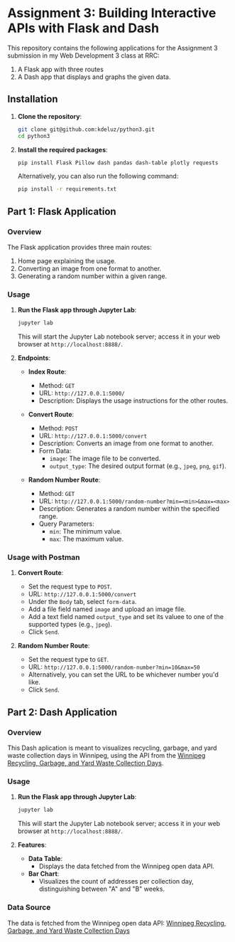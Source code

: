 # Assignment 3: Building Interactive APIs with Flask and Dash

This repository contains the following applications for the Assignment 3 submission in my Web Development 3 class at RRC:
1. A Flask app with three routes
2. A Dash app that displays and graphs the given data.

## Installation

1. **Clone the repository**:
    ```bash
    git clone git@github.com:kdeluz/python3.git
    cd python3
    ```

2. **Install the required packages**:
    ```bash
    pip install Flask Pillow dash pandas dash-table plotly requests
    ```
    Alternatively, you can also run the following command:
    ```bash
    pip install -r requirements.txt
    ```

## Part 1: Flask Application

### Overview

The Flask application provides three main routes:
1. Home page explaining the usage.
2. Converting an image from one format to another.
3. Generating a random number within a given range.

### Usage

1. **Run the Flask app through Jupyter Lab**:
    ```bash
    jupyter lab
    ```
   This will start the Jupyter Lab notebook server; access it in your web browser at `http://localhost:8888/`.

2. **Endpoints**:
    - **Index Route**:
        - Method: `GET`
        - URL: `http://127.0.0.1:5000/`
        - Description: Displays the usage instructions for the other routes.

    - **Convert Route**:
        - Method: `POST`
        - URL: `http://127.0.0.1:5000/convert`
        - Description: Converts an image from one format to another.
        - Form Data:
            - `image`: The image file to be converted.
            - `output_type`: The desired output format (e.g., `jpeg`, `png`, `gif`).

    - **Random Number Route**:
        - Method: `GET`
        - URL: `http://127.0.0.1:5000/random-number?min=<min>&max=<max>`
        - Description: Generates a random number within the specified range.
        - Query Parameters:
            - `min`: The minimum value.
            - `max`: The maximum value.

### Usage with Postman

1. **Convert Route**:
    - Set the request type to `POST`.
    - URL: `http://127.0.0.1:5000/convert`
    - Under the `Body` tab, select `form-data`.
    - Add a file field named `image` and upload an image file.
    - Add a text field named `output_type` and set its valuee to one of the supported types (e.g., `jpeg`).
    - Click `Send`.

2. **Random Number Route**:
    - Set the request type to `GET`.
    - URL: `http://127.0.0.1:5000/random-number?min=10&max=50`
    - Alternatively, you can set the URL to be whichever number you'd like.
    - Click `Send`.

## Part 2: Dash Application

### Overview

This Dash aplication is meant to visualizes recycling, garbage, and yard waste collection days in Winnipeg, using the API from the [Winnipeg Recycling, Garbage, and Yard Waste Collection Days](https://data.winnipeg.ca/resource/6rcy-9uik.json).

### Usage

1. **Run the Flask app through Jupyter Lab**:
    ```bash
    jupyter lab
    ```
   This will start the Jupyter Lab notebook server; access it in your web browser at `http://localhost:8888/`.

2. **Features**:
    - **Data Table**:
        - Displays the data fetched from the Winnipeg open data API.
    - **Bar Chart**:
        - Visualizes the count of addresses per collection day, distinguishing between "A" and "B" weeks.

### Data Source

The data is fetched from the Winnipeg open data API:
[Winnipeg Recycling, Garbage, and Yard Waste Collection Days](https://data.winnipeg.ca/resource/6rcy-9uik.json)
